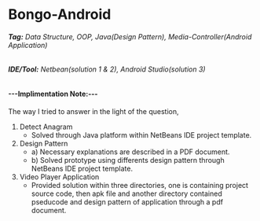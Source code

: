 # Bongo-Android
###### **Tag:** Data Structure, OOP, Java(Design Pattern), Media-Controller(Android Application)
###### **IDE/Tool:** Netbean(solution 1 & 2), Android Studio(solution 3) 

#### ---Implimentation Note:---
The way I tried to answer in the light of the question,

1. Detect Anagram
   - Solved through Java platform within NetBeans IDE project template.
2. Design Pattern
   - a) Necessary explanations are described in a PDF document.
   - b) Solved prototype using differents design pattern through NetBeans IDE project template.
3. Video Player Application
   - Provided solution within three directories, one is containing project source code, then apk file and another directory contained pseducode and design pattern of application through a pdf document. 
